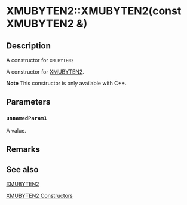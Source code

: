 # XMUBYTEN2::XMUBYTEN2(const XMUBYTEN2 &)

## Description

A constructor for `XMUBYTEN2`

A constructor for [XMUBYTEN2](https://learn.microsoft.com/windows/desktop/api/directxpackedvector/ns-directxpackedvector-xmubyten2).

**Note** This constructor is only available with C++.

## Parameters

### `unnamedParam1`

A value.

## Remarks

## See also

[XMUBYTEN2](https://learn.microsoft.com/windows/desktop/api/directxpackedvector/ns-directxpackedvector-xmubyten2)

[XMUBYTEN2 Constructors](https://learn.microsoft.com/windows/desktop/dxmath/xmubyten2-ctor)